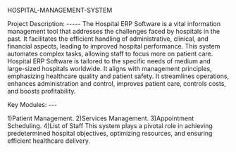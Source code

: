 HOSPITAL-MANAGEMENT-SYSTEM

Project Description: ----- The Hospital ERP Software is a vital information management tool that addresses the challenges faced by hospitals in the past. It facilitates the efficient handling of administrative, clinical, and financial aspects, leading to improved hospital performance. This system automates complex tasks, allowing staff to focus more on patient care. Hospital ERP Software is tailored to the specific needs of medium and large-sized hospitals worldwide. It aligns with management principles, emphasizing healthcare quality and patient safety. It streamlines operations, enhances administration and control, improves patient care, controls costs, and boosts profitability.

Key Modules: ---

1)Patient Management.
2)Services Management.
3)Appointment Scheduling.
4)List of Staff This system plays a pivotal role in achieving predetermined hospital objectives, optimizing resources, and ensuring efficient healthcare delivery.
